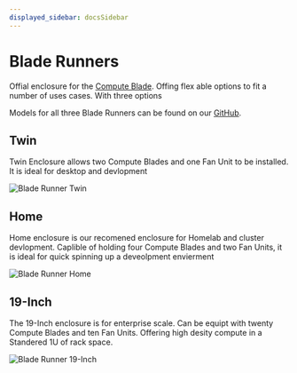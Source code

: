 ```yaml
---
displayed_sidebar: docsSidebar
---
```


# Blade Runners
Offial enclosure for the [Compute Blade](https://computeblade.com/). Offing flex able options to fit a number of uses cases. With three options

Models for all three Blade Runners can be found on our [GitHub](https://github.com/uptime-industries/compute-blade/tree/main/blade-runners).

## Twin
Twin Enclosure allows two Compute Blades and one Fan Unit to be installed. It is ideal for desktop and devlopment

![Blade Runner Twin](/img/runners/BladeRunnerTwin.png)

## Home
Home enclosure is our recomened enclosure for Homelab and cluster devlopment. Caplible of holding four Compute Blades and two Fan Units, it is ideal for quick spinning up a deveolpment envierment

![Blade Runner Home](/img/runners/BladeRunnerHome.png)

## 19-Inch
The 19-Inch enclosure is for enterprise scale. Can be equipt with twenty Compute Blades and ten Fan Units. Offering high desity compute in a Standered 1U of rack space.

![Blade Runner 19-Inch](/img/runners/BladeRunner19.png)
